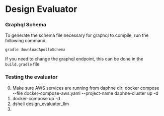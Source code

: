 # Design Evaluator



### Graphql Schema

To generate the schema file necessary for graphql to compile, run the following command.

`gradle downloadApolloSchema`

If you need to change the graphql endpoint, this can be done in the `build.gradle` file




### Testing the evaluator

0. Make sure AWS services are running from daphne dir: docker compose --file docker-compose-aws.yaml --project-name daphne-cluster up -d
1. docker-compose up -d
2. dshell design_evaluator_llm
3. 